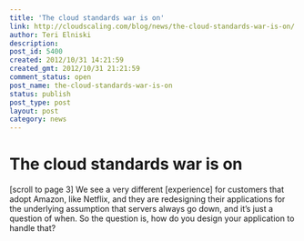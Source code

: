 ```yaml
---
title: 'The cloud standards war is on'
link: http://cloudscaling.com/blog/news/the-cloud-standards-war-is-on/
author: Teri Elniski
description: 
post_id: 5400
created: 2012/10/31 14:21:59
created_gmt: 2012/10/31 21:21:59
comment_status: open
post_name: the-cloud-standards-war-is-on
status: publish
post_type: post
layout: post
category: news
---
```


# The cloud standards war is on

[scroll to page 3] We see a very different [experience] for customers that adopt Amazon, like Netflix, and they are redesigning their applications for the underlying assumption that servers always go down, and it’s just a question of when. So the question is, how do you design your application to handle that?